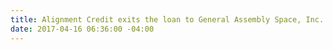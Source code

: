 ```yaml
---
title: Alignment Credit exits the loan to General Assembly Space, Inc.
date: 2017-04-16 06:36:00 -04:00
---
```


